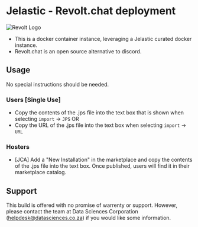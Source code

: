 # Jelastic - Revolt.chat deployment
![Revolt Logo](https://github.com/revoltchat/documentation/blob/master/static/img/logo.png?raw=true)

* This is a docker container instance, leveraging a Jelastic curated docker instance.
* Revolt.chat is an open source alternative to discord.

## Usage

No special instructions should be needed.

### Users [Single Use]

* Copy the contents of the .jps file into the text box that is shown when selecting ``import`` -> ``JPS`` OR
* Copy the URL of the .jps file into the text box when selecting ``import`` -> ``URL``

### Hosters

* [JCA] Add a "New Installation" in the marketplace and copy the contents of the .jps file into the text box.
Once published, users will find it in their marketplace catalog.

## Support

This build is offered with no promise of warrenty or support.
However, please contact the team at Data Sciences Corporation (helpdesk@datasciences.co.za) if you would like some information.
